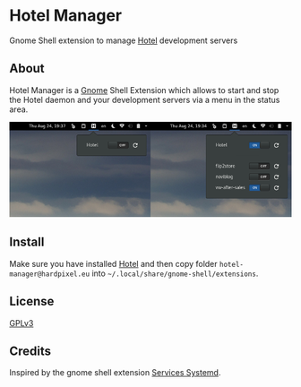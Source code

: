 # Hotel Manager
Gnome Shell extension to manage [Hotel](https://github.com/typicode/hotel) development servers

## About
Hotel Manager is a [Gnome](https://www.gnome.org/) Shell Extension which
allows to start and stop the Hotel daemon and your development servers via a menu in the status area.

![Screenshot](https://raw.githubusercontent.com/hardpixel/hotel-manager/master/screenshot.png)

## Install
Make sure you have installed [Hotel](https://github.com/typicode/hotel) and then copy folder `hotel-manager@hardpixel.eu` into `~/.local/share/gnome-shell/extensions`.

## License
[GPLv3](http://www.gnu.org/licenses/gpl-3.0.en.html)

## Credits
Inspired by the gnome shell extension [Services Systemd](https://github.com/petres/gnome-shell-extension-services-systemd/).
